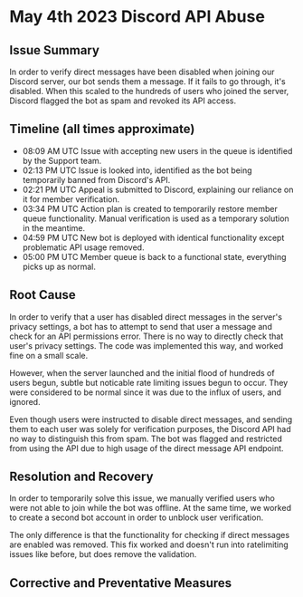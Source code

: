 # May 4th 2023 Discord API Abuse

## Issue Summary

In order to verify direct messages have been disabled when joining our Discord server, our bot sends them a message. If it fails to go through, it's disabled. When this scaled to the hundreds of users who joined the server, Discord flagged the bot as spam and revoked its API access.

## Timeline (all times approximate)

-   08:09 AM UTC Issue with accepting new users in the queue is identified by the Support team.
-   02:13 PM UTC Issue is looked into, identified as the bot being temporarily banned from Discord's API.
-   02:21 PM UTC Appeal is submitted to Discord, explaining our reliance on it for member verification.
-   03:34 PM UTC Action plan is created to temporarily restore member queue functionality. Manual verification is used as a temporary solution in the meantime.
-   04:59 PM UTC New bot is deployed with identical functionality except problematic API usage removed.
-   05:00 PM UTC Member queue is back to a functional state, everything picks up as normal.

## Root Cause

In order to verify that a user has disabled direct messages in the server's privacy settings, a bot has to attempt to send that user a message and check for an API permissions error. There is no way to directly check that user's privacy settings. The code was implemented this way, and worked fine on a small scale.

However, when the server launched and the initial flood of hundreds of users begun, subtle but noticable rate limiting issues begun to occur. They were considered to be normal since it was due to the influx of users, and ignored.

Even though users were instructed to disable direct messages, and sending them to each user was solely for verification purposes, the Discord API had no way to distinguish this from spam. The bot was flagged and restricted from using the API due to high usage of the direct message API endpoint.

## Resolution and Recovery

In order to temporarily solve this issue, we manually verified users who were not able to join while the bot was offline. At the same time, we worked to create a second bot account in order to unblock user verification.

The only difference is that the functionality for checking if direct messages are enabled was removed. This fix worked and doesn't run into ratelimiting issues like before, but does remove the validation.

## Corrective and Preventative Measures
